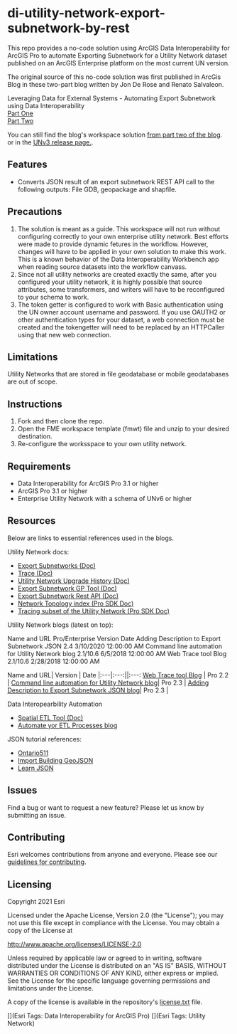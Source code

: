 # di-utility-network-export-subnetwork-by-rest
 
This repo provides a no-code solution using ArcGIS Data Interoperability for ArcGIS Pro to automate Exporting Subnetwork for a Utility Network dataset published on an ArcGIS Enterprise platform on the most current UN version.

The original source of this no-code solution was first published in ArcGis Blog in these two-part blog written by Jon De Rose and Renato Salvaleon. 

Leveraging Data for External Systems - Automating Export Subnetwork using Data Interoperability<br/>
[Part One ](https://www.esri.com/arcgis-blog/products/utility-network/data-management/exporting-subnetworks-using-data-interoperability/)<br/>
[Part Two ](https://www.esri.com/arcgis-blog/products/utility-network/data-management/exporting-subnetworks-using-data-interoperability-part2/)<br/>

You can still find the blog's workspace solution [from part two of the blog](https://community.esri.com/t5/arcgis-utility-network-documents/sample-workbench-file-leveraging-data-for-external/ta-p/1053123). <br/> or in the [UNv3 release page.]([url](https://github.com/salvaleonrp/di-utility-network-export-subnetwork-by-rest/releases/tag/v2.6.0)).


## Features
* Converts JSON result of an export subnetwork REST API call to the following outputs: File GDB, geopackage and shapfile.

## Precautions
1. The solution is meant as a guide. This workspace will not run without configuring correctly to your own enterprise utility network. Best efforts were made to provide dynamic fetures in the workflow. However, changes will have to be applied in your own solution to make this work. This is a known behavior of the Data Interoperability Workbench app when reading source datasets into the workflow canvass.
2. Since not all utility networks are created exactly the same, after you configured your utility network, it is highly possible that source attributes, some transformers, and writers will have to be reconfigured to your schema to work. 
3. The token getter is configured to work with Basic authentication using the UN owner account username and password. If you use OAUTH2 or other authentication types for your dataset, a web connection must be created and the tokengetter will need to be replaced by an HTTPCaller using that new web connection.

## Limitations
Utility Networks that are stored in file geodatabase or mobile geodatabases are out of scope.

## Instructions
1. Fork and then clone the repo. 
2. Open the FME workspace template (fmwt) file and unzip to your desired destination.
3. Re-configure the worksspace to your own utility network. 


## Requirements
* Data Interoperability for ArcGIS Pro 3.1 or higher
* ArcGIS Pro 3.1 or  higher
* Enterprise Utility Network with a schema of UNv6 or higher

## Resources
Below are links to essential references used in the blogs.

Utility Network docs:<br/>
* [Export Subnetworks (Doc)](https://pro.arcgis.com/en/pro-app/latest/help/data/utility-network/export-subnetworks.htm)<br/>
* [Trace (Doc)](https://pro.arcgis.com/en/pro-app/latest/help/data/utility-network/about-tracing-utility-networks.htm)<br/>
* [Utility Network Upgrade History (Doc)](https://pro.arcgis.com/en/pro-app/latest/help/data/utility-network/utility-network-upgrade-history.htm)<br/>
* [Export Subnetwork GP Tool (Doc)](https://pro.arcgis.com/en/pro-app/latest/tool-reference/utility-networks/export-subnetwork.htm)<br/>
* [Export Subnetwork Rest API (Doc)](https://developers.arcgis.com/rest/services-reference/enterprise/exportsubnetwork-utility-network-server-.htm)<br/>
* [Network Topology index (Pro SDK Doc)](https://github.com/esri/arcgis-pro-sdk/wiki/ProConcepts-Utility-Network#network-topology)<br/>
* [Tracing subset of the Utility Network (Pro SDK Doc)](https://github.com/esri/arcgis-pro-sdk/wiki/ProConcepts-Utility-Network#tracing)<br/>

Utility Network blogs (latest on top):<br/>

Name and URL	Pro/Enterprise Version	Date
Adding Description to Export Subnetwork JSON	2.4	3/10/2020 12:00:00 AM
Command line automation for Utility Network blog	2.1/10.6	6/5/2018 12:00:00 AM
Web Trace tool Blog	2.1/10.6	2/28/2018 12:00:00 AM


Name and URL| Version | Date 
|:---|:---:||:---:
[Web Trace tool Blog](https://www.esri.com/arcgis-blog/products/utility-network/data-management/a-technical-walk-through-for-a-simple-utility-network-web-trace-tool-with-javascript/) | Pro 2.2 |
[Command line automation for Utility Network blog](https://www.esri.com/arcgis-blog/products/utility-network/administration/automating-utility-network-functions-using-command-line/)| Pro 2.3 |
[Adding Description to Export Subnetwork JSON blog](https://community.esri.com/t5/arcgis-utility-network-questions/adding-descriptions-to-export-subnetwork-json/m-p/367933)| Pro 2.3 | 

Data Interopearbility Automation <br/>
* [Spatial ETL Tool (Doc)](https://pro.arcgis.com/en/pro-app/latest/help/data/data-interoperability/spatial-etl-tools.htm)
* [Automate yor ETL Processes blog](https://community.esri.com/t5/arcgis-data-interoperability-blog/automate-your-etl-processes-on-a-schedule-two-ways/ba-p/883616)<br/>

JSON tutorial references:<br/>
* [Ontario511](https://pm.maps.arcgis.com/home/item.html?id=4ec1d2420089451bb173e90ce01e2e0a)<br/>
* [Import Building GeoJSON](https://pm.maps.arcgis.com/home/item.html?id=9da0f8ae5fee45aca11bf77f712884c8)<br/>
* [Learn JSON](https://www.youtube.com/watch?v=iiADhChRriM)<br/>


## Issues

Find a bug or want to request a new feature?  Please let us know by submitting an issue.

## Contributing

Esri welcomes contributions from anyone and everyone. Please see our [guidelines for contributing](https://github.com/esri/contributing).

## Licensing
Copyright 2021 Esri

Licensed under the Apache License, Version 2.0 (the "License");
you may not use this file except in compliance with the License.
You may obtain a copy of the License at

   http://www.apache.org/licenses/LICENSE-2.0

Unless required by applicable law or agreed to in writing, software
distributed under the License is distributed on an "AS IS" BASIS,
WITHOUT WARRANTIES OR CONDITIONS OF ANY KIND, either express or implied.
See the License for the specific language governing permissions and
limitations under the License.

A copy of the license is available in the repository's [license.txt](https://github.com/salvaleonrp/di-data-driven-electric-utility-export-subnetwork/blob/main/license.txt) file.

[](Esri Tags: Data Interoperability for ArcGIS Pro)
[](Esri Tags: Utility Network)
